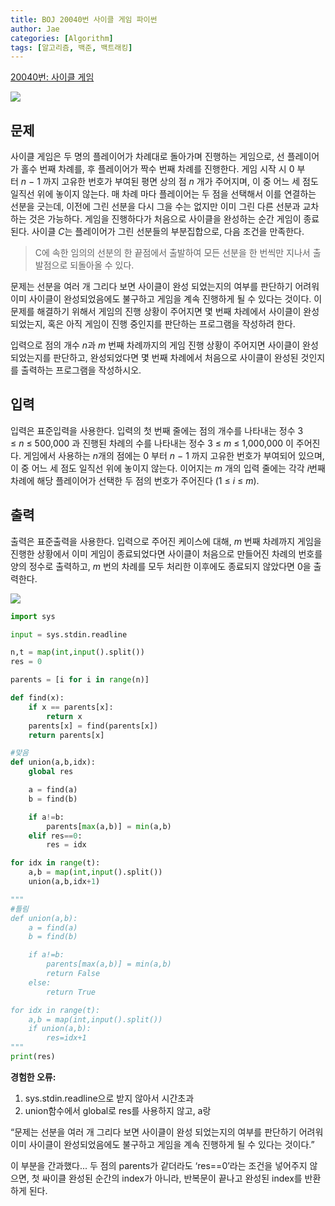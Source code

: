 ```yaml
---
title: BOJ 20040번 사이클 게임 파이썬
author: Jae
categories: [Algorithm]
tags: [알고리즘, 백준, 백트래킹]
---
```


[20040번: 사이클 게임](https://www.acmicpc.net/problem/20040)

![](https://images.velog.io/images/a87380/post/4e8782ac-4cd7-4497-bdd0-acc794d2e805/image.png)

## 문제

사이클 게임은 두 명의 플레이어가 차례대로 돌아가며 진행하는 게임으로, 선 플레이어가 홀수 번째 차례를, 후 플레이어가 짝수 번째 차례를 진행한다. 게임 시작 시 0 부터 *n* − 1 까지 고유한 번호가 부여된 평면 상의 점 *n* 개가 주어지며, 이 중 어느 세 점도 일직선 위에 놓이지 않는다. 매 차례 마다 플레이어는 두 점을 선택해서 이를 연결하는 선분을 긋는데, 이전에 그린 선분을 다시 그을 수는 없지만 이미 그린 다른 선분과 교차하는 것은 가능하다. 게임을 진행하다가 처음으로 사이클을 완성하는 순간 게임이 종료된다. 사이클 *C*는 플레이어가 그린 선분들의 부분집합으로, 다음 조건을 만족한다.

> C에 속한 임의의 선분의 한 끝점에서 출발하여 모든 선분을 한 번씩만 지나서 출발점으로 되돌아올 수 있다.

문제는 선분을 여러 개 그리다 보면 사이클이 완성 되었는지의 여부를 판단하기 어려워 이미 사이클이 완성되었음에도 불구하고 게임을 계속 진행하게 될 수 있다는 것이다. 이 문제를 해결하기 위해서 게임의 진행 상황이 주어지면 몇 번째 차례에서 사이클이 완성되었는지, 혹은 아직 게임이 진행 중인지를 판단하는 프로그램을 작성하려 한다.

입력으로 점의 개수 *n*과 *m* 번째 차례까지의 게임 진행 상황이 주어지면 사이클이 완성 되었는지를 판단하고, 완성되었다면 몇 번째 차례에서 처음으로 사이클이 완성된 것인지를 출력하는 프로그램을 작성하시오.

## 입력

입력은 표준입력을 사용한다. 입력의 첫 번째 줄에는 점의 개수를 나타내는 정수 3 ≤ *n* ≤ 500,000 과 진행된 차례의 수를 나타내는 정수 3 ≤ *m* ≤ 1,000,000 이 주어진다. 게임에서 사용하는 *n*개의 점에는 0 부터 *n* − 1 까지 고유한 번호가 부여되어 있으며, 이 중 어느 세 점도 일직선 위에 놓이지 않는다. 이어지는 *m* 개의 입력 줄에는 각각 *i*번째 차례에 해당 플레이어가 선택한 두 점의 번호가 주어진다 (1 ≤ *i* ≤ *m*).

## 출력

출력은 표준출력을 사용한다. 입력으로 주어진 케이스에 대해, *m* 번째 차례까지 게임을 진행한 상황에서 이미 게임이 종료되었다면 사이클이 처음으로 만들어진 차례의 번호를 양의 정수로 출력하고, *m* 번의 차례를 모두 처리한 이후에도 종료되지 않았다면 0을 출력한다.

![](https://images.velog.io/images/a87380/post/9643b22c-773b-4570-8362-c12828e893ad/image.png)

```python
import sys

input = sys.stdin.readline

n,t = map(int,input().split())
res = 0

parents = [i for i in range(n)]

def find(x):
    if x == parents[x]:
        return x
    parents[x] = find(parents[x])
    return parents[x]

#맞음
def union(a,b,idx):
    global res

    a = find(a)
    b = find(b)

    if a!=b:
        parents[max(a,b)] = min(a,b)
    elif res==0:
        res = idx

for idx in range(t):
    a,b = map(int,input().split())
    union(a,b,idx+1)

"""
#틀림
def union(a,b):
    a = find(a)
    b = find(b)

    if a!=b:
        parents[max(a,b)] = min(a,b)
        return False
    else:
        return True

for idx in range(t):
    a,b = map(int,input().split())
    if union(a,b):
        res=idx+1
"""
print(res)
```

**경험한 오류:**

1. sys.stdin.readline으로 받지 않아서 시간초과
2. union함수에서 global로 res를 사용하지 않고, a랑

“문제는 선분을 여러 개 그리다 보면 사이클이 완성 되었는지의 여부를 판단하기 어려워 이미 사이클이 완성되었음에도 불구하고 게임을 계속 진행하게 될 수 있다는 것이다.”

이 부분을 간과했다... 두 점의 parents가 같더라도 ‘res==0’라는 조건을 넣어주지 않으면, 첫 싸이클 완성된 순간의 index가 아니라, 반복문이 끝나고 완성된 index를 반환하게 된다.
